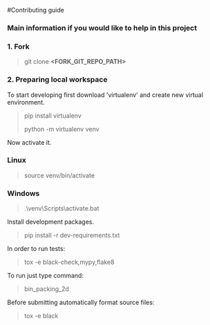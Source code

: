 #Contributing guide
### Main information if you would like to help in this project

### 1. Fork
> git clone **<FORK_GIT_REPO_PATH>**

### 2. Preparing local workspace

To start developing first download 'virtualenv' and create new virtual environment.
> pip install virtualenv
> 
> python -m virtualenv venv

Now activate it.
### Linux
> source venv/bin/activate
### Windows
>.\venv\Scripts\activate.bat

Install development packages.
> pip install -r dev-requirements.txt

In order to run tests:
> tox -e black-check,mypy,flake8

To run just type command:
> bin_packing_2d

Before submitting automatically format source files:
>tox -e black